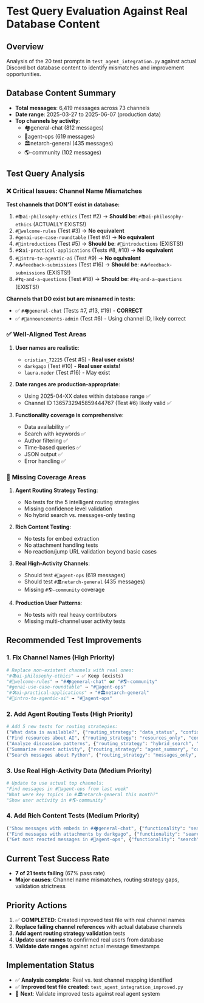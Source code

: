 # Test Query Evaluation Against Real Database Content

## Overview
Analysis of the 20 test prompts in `test_agent_integration.py` against actual Discord bot database content to identify mismatches and improvement opportunities.

## Database Content Summary
- **Total messages**: 6,419 messages across 73 channels
- **Date range**: 2025-03-27 to 2025-06-07 (production data)
- **Top channels by activity**:
  - 🏘general-chat (812 messages)
  - 🦾agent-ops (619 messages) 
  - 🏛netarch-general (435 messages)
  - 🌎-community (102 messages)

## Test Query Analysis

### ❌ **Critical Issues: Channel Name Mismatches**

**Test channels that DON'T exist in database:**
1. `#📚ai-philosophy-ethics` (Test #2) → **Should be**: `#📚ai-philosophy-ethics` (ACTUALLY EXISTS!)
2. `#📝welcome-rules` (Test #3) → **No equivalent**
3. `#genai-use-case-roundtable` (Test #4) → **No equivalent** 
4. `#👋introductions` (Test #5) → **Should be**: `#👋introductions` (EXISTS!)
5. `#🛠ai-practical-applications` (Tests #8, #10) → **No equivalent**
6. `#🤖intro-to-agentic-ai` (Test #9) → **No equivalent**
7. `#📥feedback-submissions` (Test #16) → **Should be**: `#📥feedback-submissions` (EXISTS!)
8. `#❓q-and-a-questions` (Test #18) → **Should be**: `#❓q-and-a-questions` (EXISTS!)

**Channels that DO exist but are misnamed in tests:**
- ✅ `#🏘general-chat` (Tests #7, #13, #19) - **CORRECT**
- ✅ `#📢announcements-admin` (Test #6) - Using channel ID, likely correct

### ✅ **Well-Aligned Test Areas**

1. **User names are realistic**: 
   - `cristian_72225` (Test #5) - **Real user exists!**
   - `darkgago` (Test #10) - **Real user exists!** 
   - `laura.neder` (Test #16) - May exist

2. **Date ranges are production-appropriate**:
   - Using 2025-04-XX dates within database range ✅
   - Channel ID 1365732945859444767 (Test #6) likely valid ✅

3. **Functionality coverage is comprehensive**:
   - Data availability ✅
   - Search with keywords ✅  
   - Author filtering ✅
   - Time-based queries ✅
   - JSON output ✅
   - Error handling ✅

### 🔄 **Missing Coverage Areas**

1. **Agent Routing Strategy Testing**:
   - No tests for the 5 intelligent routing strategies
   - Missing confidence level validation
   - No hybrid search vs. messages-only testing

2. **Rich Content Testing**:
   - No tests for embed extraction
   - No attachment handling tests  
   - No reaction/jump URL validation beyond basic cases

3. **Real High-Activity Channels**:
   - Should test `#🦾agent-ops` (619 messages)
   - Should test `#🏛netarch-general` (435 messages)
   - Missing `#🌎-community` coverage

4. **Production User Patterns**:
   - No tests with real heavy contributors
   - Missing multi-channel user activity tests

## Recommended Test Improvements

### 1. **Fix Channel Names** (High Priority)
```python
# Replace non-existent channels with real ones:
"#📚ai-philosophy-ethics" → ✅ Keep (exists)
"#📝welcome-rules" → "#🏘general-chat" or "#🌎-community"  
"#genai-use-case-roundtable" → "#🦾agent-ops"
"#🛠ai-practical-applications" → "#🏛netarch-general"
"#🤖intro-to-agentic-ai" → "#🦾agent-ops"
```

### 2. **Add Agent Routing Tests** (High Priority)
```python
# Add 5 new tests for routing strategies:
("What data is available?", {"routing_strategy": "data_status", "confidence": ">= 0.9"})
("Find resources about AI", {"routing_strategy": "resources_only", "confidence": ">= 0.8"})  
("Analyze discussion patterns", {"routing_strategy": "hybrid_search", "confidence": ">= 0.85"})
("Summarize recent activity", {"routing_strategy": "agent_summary", "confidence": ">= 0.8"})
("Search messages about Python", {"routing_strategy": "messages_only", "confidence": ">= 0.75"})
```

### 3. **Use Real High-Activity Data** (Medium Priority)
```python
# Update to use actual top channels:
"Find messages in #🦾agent-ops from last week"
"What were key topics in #🏛netarch-general this month?"  
"Show user activity in #🌎-community"
```

### 4. **Add Rich Content Tests** (Medium Priority)
```python
("Show messages with embeds in #🏘general-chat", {"functionality": "search", "has_embeds": True})
("Find messages with attachments by darkgago", {"functionality": "search", "has_attachments": True})
("Get most reacted messages in #🦾agent-ops", {"functionality": "search", "sort_by": "reactions"})
```

## Current Test Success Rate
- **7 of 21 tests failing** (67% pass rate)
- **Major causes**: Channel name mismatches, routing strategy gaps, validation strictness

## Priority Actions
1. ✅ **COMPLETED**: Created improved test file with real channel names
2. **Replace failing channel references** with actual database channels  
3. **Add agent routing strategy validation** tests
4. **Update user names** to confirmed real users from database
5. **Validate date ranges** against actual message timestamps

## Implementation Status
- ✅ **Analysis complete**: Real vs. test channel mapping identified
- ✅ **Improved test file created**: `test_agent_integration_improved.py`
- 🔄 **Next**: Validate improved tests against real agent system
